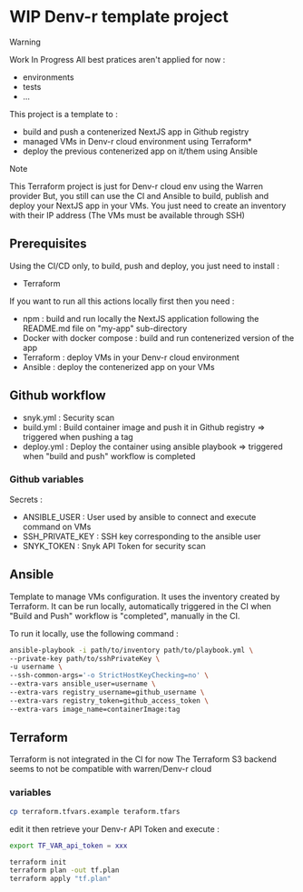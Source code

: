 # WIP Denv-r template project

> [!WARNING]
> Work In Progress
> All best pratices aren't applied for now :
> - environments
> - tests
> - ...

This project is a template to :

- build and push a contenerized NextJS app in Github registry
- managed VMs in Denv-r cloud environment using Terraform*
- deploy the previous contenerized app on it/them using Ansible

> [!NOTE]
> This Terraform project is just for Denv-r cloud env using the Warren provider
> But, you still can use the CI and Ansible to build, publish and deploy your NextJS app in your VMs. You just need to create an inventory with their IP address (The VMs must be available through SSH)

## Prerequisites

Using the CI/CD only, to build, push and deploy, you just need to install :
- Terraform

If you want to run all this actions locally first then you need :
- npm : build and run locally the NextJS application following the README.md file on "my-app" sub-directory
- Docker with docker compose : build and run contenerized version of the app
- Terraform : deploy VMs in your Denv-r cloud environment
- Ansible : deploy the contenerized app on your VMs

## Github workflow

- snyk.yml : Security scan
- build.yml : Build container image and push it in Github registry => triggered when pushing a tag
- deploy.yml : Deploy the container using ansible playbook => triggered when "build and push" workflow is completed

### Github variables
Secrets :
- ANSIBLE_USER : User used by ansible to connect and execute command on VMs
- SSH_PRIVATE_KEY : SSH key corresponding to the ansible user
- SNYK_TOKEN : Snyk API Token for security scan

## Ansible

Template to manage VMs configuration. It uses the inventory created by Terraform.
It can be run locally, automatically triggered in the CI when "Build and Push" workflow is "completed", manually in the CI.

To run it locally, use the following command :
```bash
ansible-playbook -i path/to/inventory path/to/playbook.yml \
--private-key path/to/sshPrivateKey \
-u username \
--ssh-common-args='-o StrictHostKeyChecking=no' \
--extra-vars ansible_user=username \
--extra-vars registry_username=github_username \
--extra-vars registry_token=github_access_token \
--extra-vars image_name=containerImage:tag
```

## Terraform

Terraform is not integrated in the CI for now
The Terraform S3 backend seems to not be compatible with warren/Denv-r cloud

### variables

```bash
cp terraform.tfvars.example teraform.tfars
```

edit it then retrieve your Denv-r API Token and execute :

```bash
export TF_VAR_api_token = xxx

terraform init
terraform plan -out tf.plan
terraform apply "tf.plan"
```
